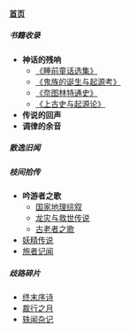
#### [首页](?file=home-首页)

##### 书籍收录
- **神话的残响**
    - [《睡前童话选集》](?file=01-书籍收录/01-神话的残响/01-《睡前童话选集》 "《睡前童话选集》")
    - [《鬼族的诞生与起源考》](?file=01-书籍收录/01-神话的残响/02-《鬼族的诞生与起源考》 "《鬼族的诞生与起源考》")
    - [《奈图林特通史》](?file=01-书籍收录/01-神话的残响/03-《奈图林特通史》 "《奈图林特通史》")
    - [《上古史与起源论》](?file=01-书籍收录/01-神话的残响/04-《上古史与起源论》 "《上古史与起源论》")
- **传说的回声**
- **调律的余音**

##### 散逸旧闻

##### 枝间拾传
- **吟游者之歌**
    - [国家地理综叙](?file=03-枝间拾传/01-吟游者之歌/01-国家地理综叙 "国家地理综叙")
    - [龙灾与救世传说](?file=03-枝间拾传/01-吟游者之歌/02-龙灾与救世传说 "龙灾与救世传说")
    - [古老者之歌](?file=03-枝间拾传/01-吟游者之歌/03-古老者之歌 "古老者之歌")
- [妖精传说](?file=03-枝间拾传/02-妖精传说 "妖精传说")
- [旅者记闻](?file=03-枝间拾传/03-旅者记闻 "旅者记闻")

##### 歧路碎片
- [终末序诗](?file=04-歧路碎片/01-终末序诗 "终末序诗")
- [裁行之月](?file=04-歧路碎片/02-裁行之月 "裁行之月")
- [轶闻杂记](?file=04-歧路碎片/03-轶闻杂记 "轶闻杂记")
